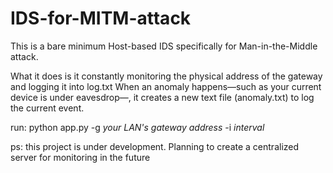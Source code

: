 # IDS-for-MITM-attack
This is a bare minimum Host-based IDS specifically for Man-in-the-Middle attack.

What it does is it constantly monitoring the physical address of the gateway and logging it into log.txt
When an anomaly happens―such as your current device is under eavesdrop―, it creates a new text file (anomaly.txt) to log the current event.

run:
python app.py -g *your LAN's gateway address* -i *interval*

ps: this project is under development. Planning to create a centralized server for monitoring in the future